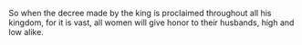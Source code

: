 So when the decree made by the king is proclaimed throughout all his kingdom, for it is vast, all women will give honor to their husbands, high and low alike.
